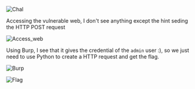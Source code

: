 ![Chal](https://github.com/user-attachments/assets/964d3a87-e5e0-47f4-bf79-98738a5bfdd7)


Accessing the vulnerable web, I don't see anything except the hint seding the HTTP POST request

![Access_web](https://github.com/user-attachments/assets/98e045c0-fa48-4596-8183-54e53a68923d)


Using Burp, I see that it gives the credential of the `admin` user :), so we just need to use Python to create a HTTP request and get the flag.

![Burp](https://github.com/user-attachments/assets/8f19fcd4-5fae-4c89-bb5e-a60451f37a88)


![Flag](https://github.com/user-attachments/assets/311d8026-94c9-403a-87a3-e8500bc97dc8)
